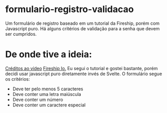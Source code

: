 # formulario-registro-validacao
 Um formulário de registro baseado em um tutorial da Fireship, porém com Javascript puro. Há alguns critérios de validação para a senha que devem ser cumpridos.

# De onde tive a ideia:
[Créditos ao vídeo](https://youtu.be/yrrw6KdGuxc)
[Fireship Io.](https://github.com/fireship-io/)
Eu segui o tutorial e gostei bastante, porém decidi usar javascript puro diretamente invés de Svelte.
O formulário segue os critérios:
- Deve ter pelo menos 5 caracteres
- Deve conter uma letra maiúscula
- Deve conter um número
- Deve conter um caractere especial
